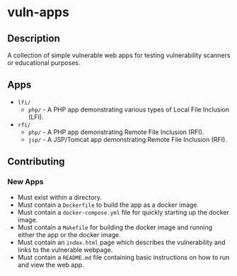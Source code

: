 # vuln-apps

## Description

A collection of simple vulnerable web apps for testing vulnerability scanners or
educational purposes.

## Apps

* `lfi/`
  * `php/` - A PHP app demonstrating various types of Local File Inclusion
    (LFI).
* `rfi/`
  * `php/` - A PHP app demonstrating Remote File Inclusion (RFI).
  * `jsp/` - A JSP/Tomcat app demonstrating Remote File Inclusion (RFI).

## Contributing

### New Apps

* Must exist within a directory.
* Must contain a `Dockerfile` to build the app as a docker image.
* Must contain a `docker-compose.yml` file for quickly starting up the docker
  image.
* Must contain a `Makefile` for building the docker image and running either
  the app or the docker image.
* Must contain an `index.html` page which describes the vulnerability and links
  to the vulnerable webpage.
* Must contain a `README.md` file containing basic instructions on how to run
  and view the web app.
